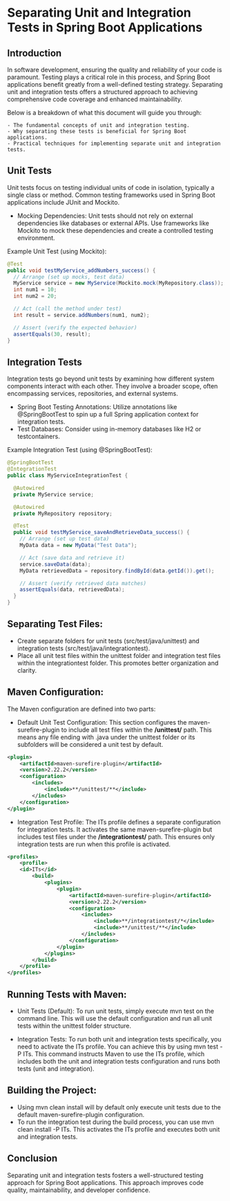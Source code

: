 # Separating Unit and Integration Tests in Spring Boot Applications

## Introduction

In software development, ensuring the quality and reliability of your code is paramount. Testing plays a critical role in this process, and Spring Boot applications benefit greatly from a well-defined testing strategy. Separating unit and integration tests offers a structured approach to achieving comprehensive code coverage and enhanced maintainability.

Below is a breakdown of what this document will guide you through:

    - The fundamental concepts of unit and integration testing.
    - Why separating these tests is beneficial for Spring Boot applications.
    - Practical techniques for implementing separate unit and integration tests.

## Unit Tests

Unit tests focus on testing individual units of code in isolation, typically a single class or method. Common testing frameworks used in Spring Boot applications include JUnit and Mockito.

- Mocking Dependencies: Unit tests should not rely on external dependencies like databases or external APIs. Use frameworks like Mockito to mock these dependencies and create a controlled testing environment.

Example Unit Test (using Mockito):
```java
@Test
public void testMyService_addNumbers_success() {
  // Arrange (set up mocks, test data)
  MyService service = new MyService(Mockito.mock(MyRepository.class));
  int num1 = 10;
  int num2 = 20;

  // Act (call the method under test)
  int result = service.addNumbers(num1, num2);

  // Assert (verify the expected behavior)
  assertEquals(30, result);
}
```

## Integration Tests

Integration tests go beyond unit tests by examining how different system components interact with each other. They involve a broader scope, often encompassing services, repositories, and external systems.

- Spring Boot Testing Annotations: Utilize annotations like @SpringBootTest to spin up a full Spring application context for integration tests.
- Test Databases: Consider using in-memory databases like H2 or testcontainers.

Example Integration Test (using @SpringBootTest):
```java
@SpringBootTest
@IntegrationTest
public class MyServiceIntegrationTest {

  @Autowired
  private MyService service;

  @Autowired
  private MyRepository repository;

  @Test
  public void testMyService_saveAndRetrieveData_success() {
    // Arrange (set up test data)
    MyData data = new MyData("Test Data");

    // Act (save data and retrieve it)
    service.saveData(data);
    MyData retrievedData = repository.findById(data.getId()).get();

    // Assert (verify retrieved data matches)
    assertEquals(data, retrievedData);
  }
}
```

## Separating Test Files:

- Create separate folders for unit tests (src/test/java/unittest) and integration tests (src/test/java/integrationtest).
- Place all unit test files within the unittest folder and integration test files within the integrationtest folder. This promotes better organization and clarity.

## Maven Configuration:

The Maven configuration are defined into two parts:
- Default Unit Test Configuration: This section configures the maven-surefire-plugin to include all test files within the **/unittest/** path. This means any file ending with .java under the unittest folder or its subfolders will be considered a unit test by default.

```xml
<plugin>
    <artifactId>maven-surefire-plugin</artifactId>
    <version>2.22.2</version>
    <configuration>
        <includes>
            <include>**/unittest/**</include>
        </includes>
    </configuration>
</plugin>
```

- Integration Test Profile: The ITs profile defines a separate configuration for integration tests. It activates the same maven-surefire-plugin but includes test files under the **/integrationtest/** path. This ensures only integration tests are run when this profile is activated.
```xml
<profiles>
    <profile>
    <id>ITs</id>
        <build>
            <plugins>
                <plugin>
                    <artifactId>maven-surefire-plugin</artifactId>
                    <version>2.22.2</version>
                    <configuration>
                        <includes>
                            <include>**/integrationtest/*</include>
                            <include>**/unittest/**</include>
                        </includes>
                    </configuration>
                </plugin>
            </plugins>
        </build>
    </profile>
</profiles>
```

## Running Tests with Maven:

- Unit Tests (Default): To run unit tests, simply execute mvn test on the command line. This will use the default configuration and run all unit tests within the unittest folder structure.

- Integration Tests: To run both unit and integration tests specifically, you need to activate the ITs profile. You can achieve this by using mvn test -P ITs. This command instructs Maven to use the ITs profile, which includes both the unit and integration tests configuration and runs both tests (unit and integration).

## Building the Project:

- Using mvn clean install will by default only execute unit tests due to the default maven-surefire-plugin configuration.
- To run the integration test during the build process, you can use mvn clean install -P ITs. This activates the ITs profile and executes both unit and integration tests.



## Conclusion

Separating unit and integration tests fosters a well-structured testing approach for Spring Boot applications. This approach improves code quality, maintainability, and developer confidence. 
